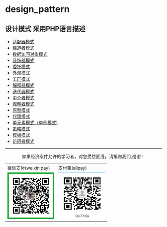 # design_pattern  

设计模式 采用PHP语言描述
-------------------

*  <a href="#">适配器模式</a>
*   <a href="#">建造者模式</a>
*   <a href="#">数据访问对象模式</a>
*   <a href="#">装饰器模式</a>
*   <a href="#">委托模式</a>
*   <a href="#">外观模式</a>
*   <a href="#">工厂模式</a>
*   <a href="#">解释器模式</a>
*   <a href="#">迭代器模式</a>
*   <a href="#">中介者模式</a>
*   <a href="#">观察者模式</a>
*   <a href="#">原型模式</a>
*   <a href="#">代理模式</a>
*   <a href="#">单元素模式（单例模式)</a>
*   <a href="#">策略模式</a>
*   <a href="#">模板模式</a>
*   <a href="#">访问者模式</a>

------------

<p align="center">
    如果经济条件允许的学习者，对您受益匪浅，请捐赠我们,谢谢！
</p> 
<table>
<tr><td>微信支付(weixin pay)</td><td>支付宝(alipay)</td></tr>
<tr>
<td><img src="https://github.com/wangjiangit/design_pattern/blob/master/pay_image/weixin_pay.png" width="150px" height="150px"/></td>
<td><img src="https://github.com/wangjiangit/design_pattern/blob/master/pay_image/alipay.png" width="150px" height="150px" /></td>
</tr>
</table>
    


